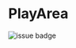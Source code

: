 # PlayArea

 ![issue badge](https://img.shields.io/badge/Language-C-green?style=flat&logo=c&logoColor=FFFFFF)
